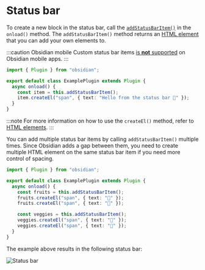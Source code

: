 # Status bar

To create a new block in the status bar, call the [`addStatusBarItem()`](../reference/typescript/classes/Plugin_2.md#addstatusbaritem) in the `onload()` method. The `addStatusBarItem()` method returns an [HTML element](html-elements.md) that you can add your own elements to.

:::caution Obsidian mobile
Custom status bar items [is **not** supported](https://discord.com/channels/686053708261228577/707816848615407697/832321402106544179) on Obsidian mobile apps.
:::

```ts title="main.ts"
import { Plugin } from "obsidian";

export default class ExamplePlugin extends Plugin {
  async onload() {
    const item = this.addStatusBarItem();
    item.createEl("span", { text: "Hello from the status bar 👋" });
  }
}
```

:::note
For more information on how to use the `createEl()` method, refer to [HTML elements](html-elements.md).
:::

You can add multiple status bar items by calling `addStatusBarItem()` multiple times. Since Obsidian adds a gap between them, you need to create multiple HTML element on the same status bar item if you need more control of spacing.

```ts title="main.ts"
import { Plugin } from "obsidian";

export default class ExamplePlugin extends Plugin {
  async onload() {
    const fruits = this.addStatusBarItem();
    fruits.createEl("span", { text: "🍎" });
    fruits.createEl("span", { text: "🍌" });

    const veggies = this.addStatusBarItem();
    veggies.createEl("span", { text: "🥦" });
    veggies.createEl("span", { text: "🥬" });
  }
}
```

The example above results in the following status bar:

![Status bar](../../static/img/status-bar.png)
